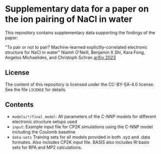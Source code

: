 # Supplementary data for a paper on the ion pairing of NaCl in water

This repository contains supplementary data supporting the findings of the paper:

"To pair or not to pair? Machine-learned explicitly-correlated electronic structure for NaCl in water"
Niamh O'Neill, Benjamin X Shi, Kara Fong, Angelos Michaelides, and Christoph Schran
[arXiv 2023](https://doi.org/10.48550/arXiv.2311.01527)

## License
The content of this repository is licensed under the CC-BY-SA-4.0 license. See the file `LICENSE` for details.

## Contents
* `models/*/final_model`:
All parameters of the C-NNP models for different electronic structure setups used
* `input`:
Example input file for CP2K simulations using the C-NNP model including the Coulomb baseline
* `data-sets`
Training sets for all models provided in both .xyz and .data formates. Also includes CP2K input file. BASIS also includes RI basis sets for RPA and MP2 calculations.

